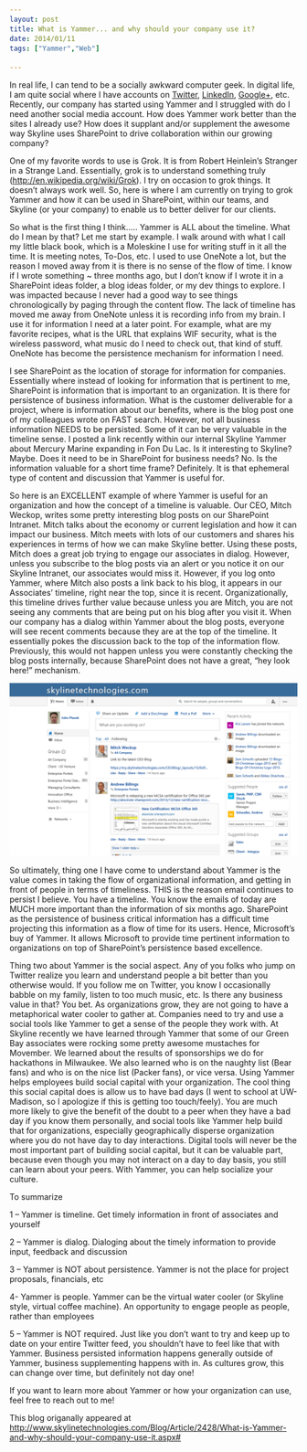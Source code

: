 ```yaml
---
layout: post
title: What is Yammer... and why should your company use it?
date: 2014/01/11
tags: ["Yammer","Web"]

---
```


In real life, I can tend to be a socially awkward computer geek. In digital life, I am quite social where I have accounts on
[Twitter](www.twitter.com/jptacek), [LinkedIn](www.linkedin.com/in/johnptacek), [Google+](http://plus.google.com/+JohnPtacek),
etc. Recently, our company has started using Yammer and I struggled with do I need another social media account. How does Yammer work better than the sites I already use? How does it supplant and/or supplement the awesome way Skyline uses SharePoint to drive collaboration within our growing company?

One of my favorite words to use is Grok. It is from Robert Heinlein’s Stranger in a Strange Land. Essentially, grok is to understand something truly (http://en.wikipedia.org/wiki/Grok). I try on occasion to grok things. It doesn’t always work well. So, here is where I am currently on trying to grok Yammer and how it can be used in SharePoint, within our teams, and Skyline (or your company) to enable us to better deliver for our clients.

So what is the first thing I think….. Yammer is ALL about the timeline. What do I mean by that? Let me start by example. I walk around with what I call my little black book, which is a Moleskine I use for writing stuff in it all the time. It is meeting notes, To-Dos, etc. I used to use OneNote a lot, but the reason I moved away from it is there is no sense of the flow of time. I know if I wrote something ~ three months ago, but I don’t know if I wrote it in a SharePoint ideas folder, a blog ideas folder, or my dev things to explore. I was impacted because I never had a good way to see things chronologically by paging through the content flow. The lack of timeline has moved me away from OneNote unless it is recording info from my brain. I use it for information I need at a later point. For example, what are my favorite recipes, what is the URL that explains WIF security, what is the wireless password, what music do I need to check out, that kind of stuff. OneNote has become the persistence mechanism for information I need.

I see SharePoint as the location of storage for information for companies. Essentially where instead of looking for information that is pertinent to me, SharePoint is information that is important to an organization. It is there for persistence of business information. What is the customer deliverable for a project, where is information about our benefits, where is the blog post one of my colleagues wrote on FAST search. However, not all business information NEEDS to be persisted. Some of it can be very valuable in the timeline sense. I posted a link recently within our internal Skyline Yammer about Mercury Marine expanding in Fon Du Lac. Is it interesting to Skyline? Maybe. Does it need to be in SharePoint for business needs? No. Is the information valuable for a short time frame? Definitely. It is that ephemeral type of content and discussion that Yammer is useful for.

So here is an EXCELLENT example of where Yammer is useful for an organization and how the concept of a timeline is valuable. Our CEO, Mitch Weckop, writes some pretty interesting blog posts on our SharePoint Intranet. Mitch talks about the economy or current legislation and how it can impact our business. Mitch meets with lots of our customers and shares his experiences in terms of how we can make Skyline better. Using these posts, Mitch does a great job trying to engage our associates in dialog. However, unless you subscribe to the blog posts via an alert or you notice it on our Skyline Intranet, our associates would miss it. However, if you log onto Yammer, where Mitch also posts a link back to his blog, it appears in our Associates’ timeline, right near the top, since it is recent. Organizationally, this timeline drives further value because unless you are Mitch, you are not seeing any comments that are being put on his blog after you visit it. When our company has a dialog within Yammer about the blog posts, everyone will see recent comments because they are at the top of the timeline. It essentially pokes the discussion back to the top of the information flow. Previously, this would not happen unless you were constantly checking the blog posts internally, because SharePoint does not have a great, “hey look here!” mechanism.

![Yammer Home Page](yammer.png)


So ultimately, thing one I have come to understand about Yammer is the value comes in taking the flow of organizational information, and getting in front of people in terms of timeliness. THIS is the reason email continues to persist I believe. You have a timeline. You know the emails of today are MUCH more important than the information of six months ago. SharePoint as the persistence of business critical information has a difficult time projecting this information as a flow of time for its users. Hence, Microsoft’s buy of Yammer. It allows Microsoft to provide time pertinent information to organizations on top of SharePoint’s persistence based excellence.

Thing two about Yammer is the social aspect. Any of you folks who jump on Twitter realize you learn and understand people a bit better than you otherwise would. If you follow me on Twitter, you know I occasionally babble on my family, listen to too much music, etc. Is there any business value in that? You bet. As organizations grow, they are not going to have a metaphorical water cooler to gather at. Companies need to try and use a social tools like Yammer to get a sense of the people they work with. At Skyline recently we have learned through Yammer that some of our Green Bay associates were rocking some pretty awesome mustaches for Movember. We learned about the results of sponsorships we do for hackathons in Milwaukee. We also learned who is on the naughty list (Bear fans) and who is on the nice list (Packer fans), or vice versa. Using Yammer helps employees build social capital with your organization. The cool thing this social capital does is allow us to have bad days (I went to school at UW-Madison, so I apologize if this is getting too touch/feely). You are much more likely to give the benefit of the doubt to a peer when they have a bad day if you know them personally, and social tools like Yammer help build that for organizations, especially geographically disperse organization where you do not have day to day interactions. Digital tools will never be the most important part of building social capital, but it can be valuable part, because even though you may not interact on a day to day basis, you still can learn about your peers. With Yammer, you can help socialize your culture.

To summarize

1 – Yammer is timeline. Get timely information in front of associates and yourself

2 – Yammer is dialog. Dialoging about the timely information to provide input, feedback and discussion

3 – Yammer is NOT about persistence. Yammer is not the place for project proposals, financials, etc

4- Yammer is people. Yammer can be the virtual water cooler (or Skyline style, virtual coffee machine). An opportunity to engage people as people, rather than employees

5 – Yammer is NOT required. Just like you don’t want to try and keep up to date on your entire Twitter feed, you shouldn’t have to feel like that with Yammer. Business persisted information happens generally outside of Yammer, business supplementing happens with in. As cultures grow, this can change over time, but definitely not day one!

If you want to learn more about Yammer or how your organization can use, feel free to reach out to me!

This blog origanally appeared at  http://www.skylinetechnologies.com/Blog/Article/2428/What-is-Yammer-and-why-should-your-company-use-it.aspx#